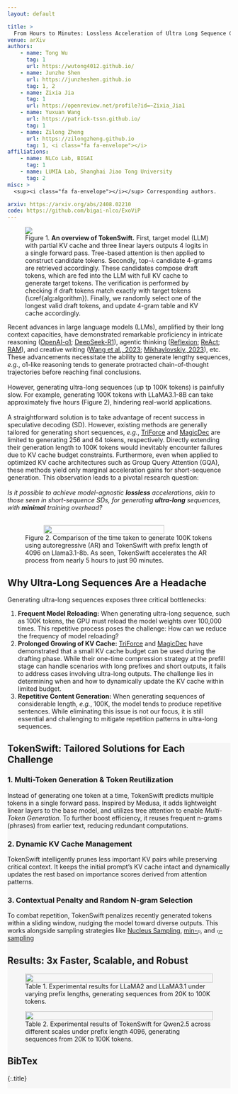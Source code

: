 ```yaml
---
layout: default

title: > 
  From Hours to Minutes: Lossless Acceleration of Ultra Long Sequence Generation up to 100K Tokens
venue: arXiv
authors:
    - name: Tong Wu
      tag: 1
      url: https://wutong4012.github.io/
    - name: Junzhe Shen
      url: https://junzheshen.github.io
      tag: 1, 2
    - name: Zixia Jia
      tag: 1
      url: https://openreview.net/profile?id=~Zixia_Jia1
    - name: Yuxuan Wang
      url: https://patrick-tssn.github.io/
      tag: 1
    - name: Zilong Zheng
      url: https://zilongzheng.github.io
      tag: 1, <i class="fa fa-envelope"></i>
affiliations:
    - name: NLCo Lab, BIGAI
      tag: 1
    - name: LUMIA Lab, Shanghai Jiao Tong University
      tag: 2
misc: > 
  <sup><i class="fa fa-envelope"></i></sup> Corresponding authors.

arxiv: https://arxiv.org/abs/2408.02210
code: https://github.com/bigai-nlco/ExoViP
---
```



<section class="hero teaser">
  <div class="container is-max-desktop">
    <div class="hero-body">
    <figure class="image">
      <img src="{{ '/assets/img/TokenSwift.png' | relative_url }}" />
      <figcaption><span class="dnerf">Figure 1.</span> <b>An overview of TokenSwift.</b> First, target model (LLM) with partial KV cache and three linear layers outputs 4 logits in a single forward pass. Tree-based attention is then applied to construct candidate tokens. Secondly, top-<math><mi>k</mi></math> candidate 4-grams are retrieved accordingly. These candidates compose draft tokens, which are fed into the LLM with full KV cache to generate target tokens. The verification is performed by checking if draft tokens match exactly with target tokens (\cref{alg:algorithm}). Finally, we randomly select one of the longest valid draft tokens, and update 4-gram table and KV cache accordingly.</figcaption>
    </figure>
    </div>
  </div>
</section>


<section class="section">
    <div class="container is-max-desktop" markdown="1"> 

Recent advances in large language models (LLMs), amplified by their long context capacities, have demonstrated remarkable proficiency in intricate reasoning ([OpenAI-o1](https://arxiv.org/abs/2412.16720); [DeepSeek-R1](https://arxiv.org/abs/2501.12948)), agentic thinking ([Reflexion](https://proceedings.neurips.cc/paper_files/paper/2023/file/1b44b878bb782e6954cd888628510e90-Paper-Conference.pdf); [ReAct](https://arxiv.org/pdf/2210.03629); [RAM](https://arxiv.org/pdf/2404.12045)), and creative writing ([Wang et al., 2023](https://arxiv.org/pdf/2311.04459); [Mikhaylovskiy, 2023](https://aclanthology.org/2023.inlg-genchal.2.pdf)), etc. These advancements necessitate the ability to generate lengthy sequences, *e.g.*, o1-like reasoning tends to generate protracted chain-of-thought trajectories before reaching final conclusions.
<br/>
<br/>
However, generating ultra-long sequences (up tp 100K tokens) is painfully slow. For example, generating 100K tokens with LLaMA3.1-8B can take approximately five hours (Figure 2), hindering real-world applications.
<br/>
<br/>
A straightforward solution is to take advantage of recent success in speculative decoding (SD). However, existing methods are generally tailored for generating short sequences, *e.g.*, [TriForce](https://arxiv.org/pdf/2404.11912) and [MagicDec](https://arxiv.org/pdf/2408.11049) are limited to generating 256 and 64 tokens, respectively. Directly extending their generation length to 100K tokens would inevitably encounter failures due to KV cache budget constraints. Furthermore, even when applied to optimized KV cache architectures such as Group Query Attention (GQA), these methods yield only marginal acceleration gains for short-sequence generation. This observation leads to a pivotal research question:
<br/>
<br/>
*Is it possible to achieve model-agnostic **lossless** accelerations, akin to those seen in short-sequence SDs, for generating **ultra-long** sequences, with **minimal** training overhead?*
<br/>
<br/>
<figure class="image" style="display: flex; justify-content: center; align-items: center; flex-direction: column;">
  <img src="{{ '/assets/img/speed.png' | relative_url }}" style="width: 80%; max-width: 600px; height: auto"/>
  <figcaption><span class="dnerf">Figure 2.</span> Comparison of the time taken to generate 100K tokens using autoregressive (AR) and TokenSwift with prefix length of 4096 on Llama3.1-8b. As seen, TokenSwift accelerates the AR process from nearly 5 hours to just 90 minutes.</figcaption>
</figure>

## Why Ultra-Long Sequences Are a Headache
Generating ultra-long sequences exposes three critical bottlenecks:

1. **Frequent Model Reloading:** When generating  ultra-long sequence, such as 100K tokens, the GPU must reload the model weights over 100,000 times. This repetitive process poses the challenge: How can we reduce the frequency of model reloading?
2. **Prolonged Growing of KV Cache:** [TriForce](https://arxiv.org/pdf/2404.11912) and [MagicDec](https://arxiv.org/pdf/2408.11049) have demonstrated that a small KV cache budget can be used during the drafting phase. While their one-time compression strategy at the prefill stage can handle scenarios with long prefixes and short outputs, it fails to address cases involving ultra-long outputs. The challenge lies in determining when and how to dynamically update the KV cache within limited budget.
3. **Repetitive Content Generation:** When generating sequences of considerable length, *e.g.*, 100K, the model tends to produce repetitive sentences. While eliminating this issue is not our focus, it is still essential and challenging to mitigate repetition patterns in ultra-long sequences.

</div>
</section>

<section class="section" style="background-color:#efeff081" >
    <div class="container is-max-desktop" markdown="1">


## TokenSwift: Tailored Solutions for Each Challenge
### **1. Multi-Token Generation & Token Reutilization**
Instead of generating one token at a time, TokenSwift predicts multiple tokens in a single forward pass. Inspired by Medusa, it adds lightweight linear layers to the base model, and utilizes tree attention to enable *Multi-Token Generation*. To further boost efficiency, it reuses frequent n-grams (phrases) from earlier text, reducing redundant computations.
### **2. Dynamic KV Cache Management**
TokenSwift intelligently prunes less important KV pairs while preserving critical context. It keeps the initial prompt’s KV cache intact and dynamically updates the rest based on importance scores derived from attention patterns.
### **3. Contextual Penalty and Random N-gram Selection**
To combat repetition, TokenSwift penalizes recently generated tokens within a sliding window, nudging the model toward diverse outputs. This works alongside sampling strategies like [Nucleus Sampling](https://arxiv.org/pdf/1904.09751), [min-<math><mi>p</mi></math>](https://arxiv.org/pdf/2407.01082), and [<math xmlns="http://www.w3.org/1998/Math/MathML"><mi>η</mi></math>-sampling](https://arxiv.org/pdf/2210.15191)

## Results: 3x Faster, Scalable, and Robust

<figure class="image" style="display: flex; justify-content: center; align-items: center; flex-direction: column;">
  <img src="{{ '/assets/img/table1.png' | relative_url }}" style="width: 100%; max-width: 1000px; height: auto"/>
  <figcaption><span class="dnerf">Table 1.</span> Experimental results for LLaMA2 and LLaMA3.1 under varying prefix lengths, generating sequences from 20K to 100K tokens.</figcaption>
</figure>

<figure class="image" style="display: flex; justify-content: center; align-items: center; flex-direction: column;">
  <img src="{{ '/assets/img/table2.png' | relative_url }}" style="width: 100%; max-width: 1000px; height: auto"/>
  <figcaption><span class="dnerf">Table 2.</span> Experimental results of TokenSwift for Qwen2.5 across different scales under prefix length 4096, generating sequences from 20K to 100K tokens.</figcaption>
</figure>

## BibTex
{:.title}

```bibtex

```

</div>
</section>
